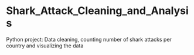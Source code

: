 # Shark_Attack_Cleaning_and_Analysis
Python project: Data cleaning, counting number of shark attacks per country and visualizing the data

